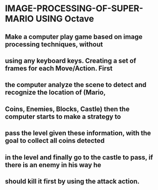 #                                          IMAGE-PROCESSING-OF-SUPER-MARIO USING Octave

## Make a computer play game based on image processing techniques, without
## using any keyboard keys. Creating a set of frames for each Move/Action. First
## the computer analyze the scene to detect and recognize the location of (Mario,
## Coins, Enemies, Blocks, Castle) then the computer starts to make a strategy to
## pass the level given these information, with the goal to collect all coins detected
## in the level and finally go to the castle to pass, if there is an enemy in his way he
## should kill it first by using the attack action.
